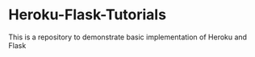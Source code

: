 # Heroku-Flask-Tutorials
This is a repository to demonstrate basic implementation of Heroku and Flask
